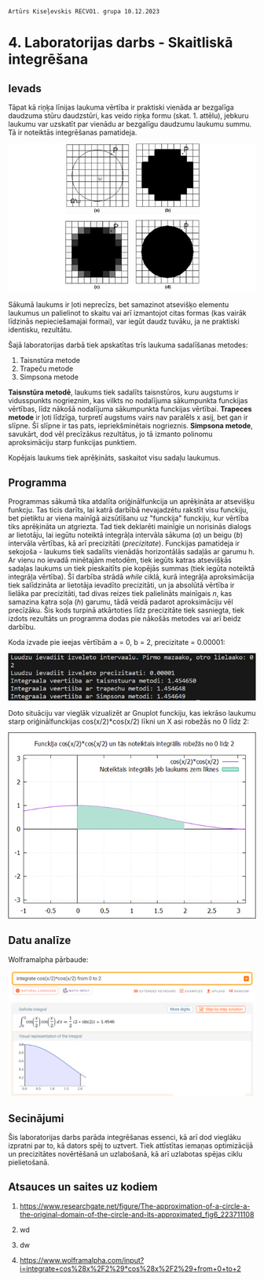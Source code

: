     Artūrs Kiseļevskis RECVO1. grupa 10.12.2023
# 4. Laboratorijas darbs - Skaitliskā integrēšana
## Ievads

Tāpat kā riņķa līnijas laukuma vērtība ir praktiski vienāda ar bezgalīga daudzuma stūru daudzstūri, kas veido riņķa formu (skat. 1. attēlu), jebkuru laukumu var uzskatīt par vienādu ar bezgalīgu daudzumu laukumu summu. Tā ir noteiktās integrēšanas pamatideja.

![Alt text](aproximation.png)

Sākumā laukums ir ļoti neprecīzs, bet samazinot atsevišķo elementu laukumus un palielinot to skaitu vai arī izmantojot citas formas (kas vairāk līdzinās nepieciešamajai formai), var iegūt daudz tuvāku, ja ne praktiski identisku, rezultātu.
 
Šajā laboratorijas darbā tiek apskatītas trīs laukuma sadalīšanas metodes:
1) Taisnstūra metode
2) Trapeču metode
3) Simpsona metode

**Taisnstūra metodē**, laukums tiek sadalīts taisnstūros, kuru augstums ir vidusspunkts nogrieznim, kas vilkts no nodalījuma sākumpunkta funckijas vērtības, līdz nākošā nodalījuma sākumpunkta funckijas vērtībai. **Trapeces metode** ir ļoti līdzīga, turpretī augstums vairs nav paralēls x asij, bet gan ir slīpne. Šī slīpne ir tas pats, iepriekšminētais nogrieznis. **Simpsona metode**, savukārt, dod vēl precīzākus rezultātus, jo tā izmanto polinomu aproksimāciju starp funkcijas punktiem.

Kopējais laukums tiek aprēķināts, saskaitot visu sadaļu laukumus.

## Programma
Programmas sākumā tika atdalīta oriģinālfunkcija un aprēķināta ar atsevišķu funkcju. Tas ticis darīts, lai katrā darbībā nevajadzētu rakstīt visu funckiju, bet pietiktu ar viena mainīgā aizsūtīšanu uz "funckija" funckiju, kur vērtība tiks aprēķināta un atgriezta. Tad tiek deklarēti mainīgie un norisinās dialogs ar lietotāju, lai iegūtu noteiktā integrāļa intervāla sākuma (*a*) un beigu (*b*) intervāla vērtības, kā arī precizitāti (*precizitate*). Funckijas pamatideja ir sekojoša - laukums tiek sadalīts vienādās horizontālās sadaļās ar garumu h. Ar vienu no ievadā minētajām metodēm, tiek iegūts katras atsevišķās sadaļas laukums un tiek pieskaitīts pie kopējās summas (tiek iegūta noteiktā integrāļa vērtība). Šī darbība strādā *while* ciklā, kurā integrāļa aproksimācija tiek salīdzināta ar lietotāja ievadīto precizitāti, un ja absolūtā vērtība ir lielāka par precizitāti, tad divas reizes tiek palielināts mainīgais *n*, kas samazina katra soļa (*h*) garumu, tādā veidā padarot aproksimāciju vēl precīzāku. Šis kods turpinā atkārtoties līdz precizitāte tiek sasniegta, tiek izdots rezultāts un programma dodas pie nākošās metodes vai arī beidz darbību.

Koda izvade pie ieejas vērtībām a = 0, b = 2, precizitate = 0.00001:

![Alt text](<koda_izvade (3).png>)

Doto situāciju var vieglāk vizualizēt ar Gnuplot funckiju, kas iekrāso laukumu starp oriģinālfunckijas cos(x/2)*cos(x/2) līkni un X asi robežās no 0 līdz 2: 

![Alt text](integral.png)

## Datu analīze

Wolframalpha pārbaude: 

![Alt text](wolframalpha.png)

## Secinājumi

Šis laboratorijas darbs parāda integrēšanas essenci, kā arī dod vieglāku izpratni par to, kā dators spēj to uztvert. Tiek attīstītas iemaņas optimizācijā un precizitātes novērtēšanā un uzlabošanā, kā arī uzlabotas spējas ciklu pielietošanā.

## Atsauces un saites uz kodiem
1. https://www.researchgate.net/figure/The-approximation-of-a-circle-a-the-original-domain-of-the-circle-and-its-approximated_fig6_223711108



1. wd
1. dw
1. https://www.wolframalpha.com/input?i=integrate+cos%28x%2F2%29*cos%28x%2F2%29+from+0+to+2